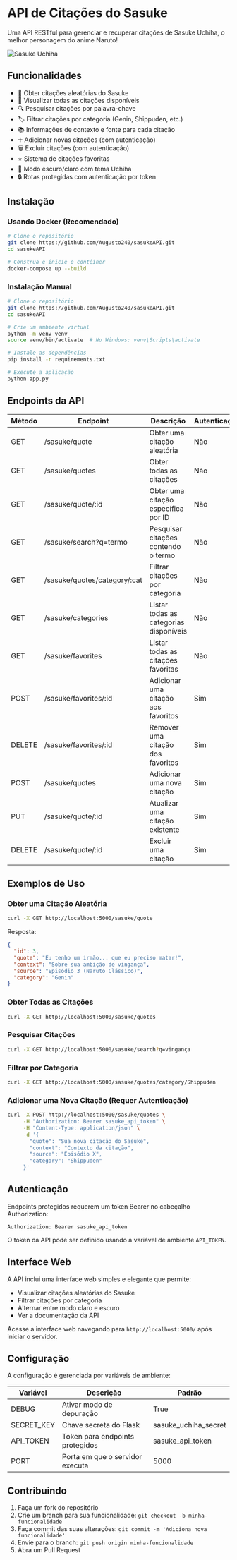 # API de Citações do Sasuke

Uma API RESTful para gerenciar e recuperar citações de Sasuke Uchiha, o melhor personagem do anime Naruto!

![Sasuke Uchiha](https://static.wikia.nocookie.net/narutofanon/images/e/e3/SasukeCl%C3%A1ssico832.gif/revision/latest?cb=20170412220258&path-prefix=pt-br)

## Funcionalidades

- 🔄 Obter citações aleatórias do Sasuke
- 📝 Visualizar todas as citações disponíveis
- 🔍 Pesquisar citações por palavra-chave
- 🏷️ Filtrar citações por categoria (Genin, Shippuden, etc.)
- 📚 Informações de contexto e fonte para cada citação
- ➕ Adicionar novas citações (com autenticação)
- 🗑️ Excluir citações (com autenticação)
- ⭐ Sistema de citações favoritas
- 🌙 Modo escuro/claro com tema Uchiha
- 🔒 Rotas protegidas com autenticação por token

## Instalação

### Usando Docker (Recomendado)

```bash
# Clone o repositório
git clone https://github.com/Augusto240/sasukeAPI.git
cd sasukeAPI

# Construa e inicie o contêiner
docker-compose up --build
```

### Instalação Manual

```bash
# Clone o repositório
git clone https://github.com/Augusto240/sasukeAPI.git
cd sasukeAPI

# Crie um ambiente virtual
python -m venv venv
source venv/bin/activate  # No Windows: venv\Scripts\activate

# Instale as dependências
pip install -r requirements.txt

# Execute a aplicação
python app.py
```

## Endpoints da API

| Método | Endpoint                      | Descrição                               | Autenticação |
|--------|-------------------------------|----------------------------------------|--------------|
| GET    | /sasuke/quote                 | Obter uma citação aleatória            | Não          |
| GET    | /sasuke/quotes                | Obter todas as citações                | Não          |
| GET    | /sasuke/quote/:id             | Obter uma citação específica por ID    | Não          |
| GET    | /sasuke/search?q=termo        | Pesquisar citações contendo o termo    | Não          |
| GET    | /sasuke/quotes/category/:cat  | Filtrar citações por categoria         | Não          |
| GET    | /sasuke/categories            | Listar todas as categorias disponíveis | Não          |
| GET    | /sasuke/favorites             | Listar todas as citações favoritas     | Não          |
| POST   | /sasuke/favorites/:id         | Adicionar uma citação aos favoritos    | Sim          |
| DELETE | /sasuke/favorites/:id         | Remover uma citação dos favoritos      | Sim          |
| POST   | /sasuke/quotes                | Adicionar uma nova citação             | Sim          |
| PUT    | /sasuke/quote/:id             | Atualizar uma citação existente        | Sim          |
| DELETE | /sasuke/quote/:id             | Excluir uma citação                    | Sim          |

## Exemplos de Uso

### Obter uma Citação Aleatória

```bash
curl -X GET http://localhost:5000/sasuke/quote
```

Resposta:
```json
{
  "id": 3,
  "quote": "Eu tenho um irmão... que eu preciso matar!",
  "context": "Sobre sua ambição de vingança",
  "source": "Episódio 3 (Naruto Clássico)",
  "category": "Genin"
}
```

### Obter Todas as Citações

```bash
curl -X GET http://localhost:5000/sasuke/quotes
```

### Pesquisar Citações

```bash
curl -X GET http://localhost:5000/sasuke/search?q=vingança
```

### Filtrar por Categoria

```bash
curl -X GET http://localhost:5000/sasuke/quotes/category/Shippuden
```

### Adicionar uma Nova Citação (Requer Autenticação)

```bash
curl -X POST http://localhost:5000/sasuke/quotes \
     -H "Authorization: Bearer sasuke_api_token" \
     -H "Content-Type: application/json" \
     -d '{
       "quote": "Sua nova citação do Sasuke", 
       "context": "Contexto da citação",
       "source": "Episódio X",
       "category": "Shippuden"
     }'
```

## Autenticação

Endpoints protegidos requerem um token Bearer no cabeçalho Authorization:

```
Authorization: Bearer sasuke_api_token
```

O token da API pode ser definido usando a variável de ambiente `API_TOKEN`.

## Interface Web

A API inclui uma interface web simples e elegante que permite:

- Visualizar citações aleatórias do Sasuke
- Filtrar citações por categoria
- Alternar entre modo claro e escuro
- Ver a documentação da API

Acesse a interface web navegando para `http://localhost:5000/` após iniciar o servidor.

## Configuração

A configuração é gerenciada por variáveis de ambiente:

| Variável            | Descrição                      | Padrão                     |
|---------------------|----------------------------------|-----------------------------|
| DEBUG               | Ativar modo de depuração         | True                        |
| SECRET_KEY          | Chave secreta do Flask           | sasuke_uchiha_secret        |
| API_TOKEN           | Token para endpoints protegidos  | sasuke_api_token            |
| PORT                | Porta em que o servidor executa  | 5000                        |

## Contribuindo

1. Faça um fork do repositório
2. Crie um branch para sua funcionalidade: `git checkout -b minha-funcionalidade`
3. Faça commit das suas alterações: `git commit -m 'Adiciona nova funcionalidade'`
4. Envie para o branch: `git push origin minha-funcionalidade`
5. Abra um Pull Request
